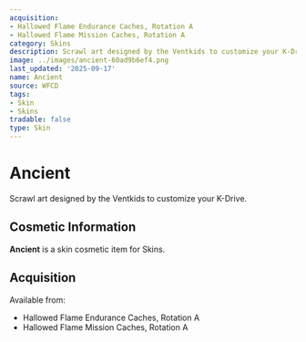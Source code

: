 ```yaml
---
acquisition:
- Hallowed Flame Endurance Caches, Rotation A
- Hallowed Flame Mission Caches, Rotation A
category: Skins
description: Scrawl art designed by the Ventkids to customize your K-Drive.
image: ../images/ancient-60ad9b6ef4.png
last_updated: '2025-09-17'
name: Ancient
source: WFCD
tags:
- Skin
- Skins
tradable: false
type: Skin
---
```


# Ancient

Scrawl art designed by the Ventkids to customize your K-Drive.

## Cosmetic Information

**Ancient** is a skin cosmetic item for Skins.

## Acquisition

Available from:
- Hallowed Flame Endurance Caches, Rotation A
- Hallowed Flame Mission Caches, Rotation A

